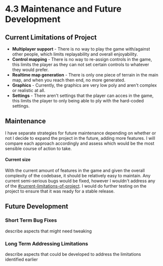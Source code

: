 # 4.3 Maintenance and Future Development

## Current Limitations of Project

* **Multiplayer support** - There is no way to play the game with/against other people, which limits replayability and overall enjoyability.
* **Control mapping** - There is no way to re-assign controls in the game, this limits the player as they can not set certain controls to whatever they would prefer.
* **Realtime map generation** - There is only one piece of terrain in the main map, and when you reach then end, no more generated.
* **Graphics** - Currently, the graphics are very low poly and aren't complex or realistic at all.
* **Settings** - There aren't settings that the player can acces in the game, this limits the player to only being able to ply with the hard-coded settings.

## Maintenance

I have separate strategies for future maintenance depending on whether or not I decide to expand the project in the future, adding more features. I will compare each approach accordingly and assess which would be the most sensible course of action to take.

#### Current size

With the current amount of features in the game and given the overall complexity of the codebase, it should be relatively easy to maintain. Any current semi-serious bugs would be fixed, however I wouldn't address any of the [#current-limitations-of-project](4.3-maintenance-and-future-development.md#current-limitations-of-project "mention"). I would do further testing on the project to ensure that it was ready for a stable release.





## Future Development

### Short Term Bug Fixes

describe aspects that might need tweaking

### Long Term Addressing Limitations

describe aspects that could be developed to address the limitations identified earlier
